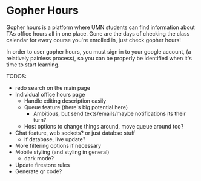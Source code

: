 # Gopher Hours

Gopher hours is a platform where UMN students can find information about
TAs office hours all in one place. Gone are the days of checking the
class calendar for every course you're enrolled in, just check
gopher hours!

In order to user gopher hours, you must sign in to your google account,
(a relatively painless process), so you can be properly be identified when it's
time to start learning.

TODOS:
* redo search on the main page
* Individual office hours page
  * Handle editing description easily
  * Queue feature (there's big potential here)
    * Ambitious, but send texts/emails/maybe notifications its their turn?
  * Host options to change things around, move queue around too?
* Chat feature, web sockets? or just databse stuff
  * If database, live update?
* More filtering options if necessary
* Mobile styling (and styling in general)
  * dark mode?
* Update firestore rules
* Generate qr code?
